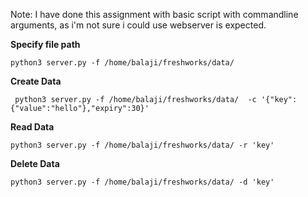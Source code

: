 Note: I have done this assignment with basic script with commandline arguments, as i'm not sure i could use webserver is expected.

**Specify file path**

`python3 server.py -f /home/balaji/freshworks/data/`

**Create Data**

` python3 server.py -f /home/balaji/freshworks/data/  -c '{"key":{"value":"hello"},"expiry":30}'`

**Read Data**

`python3 server.py -f /home/balaji/freshworks/data/ -r 'key'`

**Delete Data**

`python3 server.py -f /home/balaji/freshworks/data/ -d 'key'`